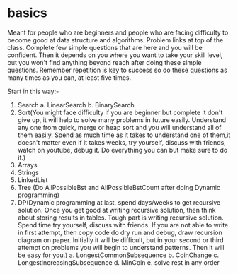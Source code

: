 # basics

Meant for people who are beginners and people who are facing difficulty to become good at data structure and algorithms. Problem links at top of the class.
Complete few simple questions that are here and you will be confident. Then it depends on you where you want to take your
skill level, but you won't find anything beyond reach after doing these simple questions. Remember repetition is key to 
success so do these questions as many times as you can, at least five times.

Start in this way:-
1. Search
		a. LinearSearch
		b. BinarySearch
2. Sort(You might face difficulty if you are beginner but complete it don't give up, it will help to solve many problems in future easily. Understand any one from quick, merge or heap sort and you will understand all of them easily. Spend as much time as it takes to understand one of them,it doesn't matter even if it takes weeks, try yourself, discuss with friends, watch on youtube, debug it. Do everything you can but make sure to do it.)
3. Arrays
4. Strings
5. LinkedList
6. Tree (Do AllPossibleBst and AllPossibleBstCount after doing Dynamic programming)
7. DP(Dynamic programming at last, spend days/weeks to get recursive solution.
	  Once you get good at writing recursive solution, then think about storing results in tables. 
	  Tough part is writing recursive solution. Spend time try yourself, discuss with friends. 
	  If you are not able to write in first attempt, then copy code do dry run and debug, 
	  draw recursion diagram on paper. Initially it will be difficult, but in your second or third 
	  attempt on problems you will begin to understand patterns. Then it will be easy for you.)
		a. LongestCommonSubsequence
		b. CoinChange
		c. LongestIncreasingSubsequence
		d. MinCoin
		e. solve rest in any order
